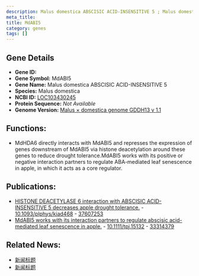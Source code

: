 ```yaml
---
description: Malus domestica ABSCISIC ACID-INSENSITIVE 5 ; Malus domestica	Malus domestica
meta_title:
title: MdABI5
category: genes
tags: []
---
```


## Gene Details
- **Gene ID:**	[]()
- **Gene Symbol:** MdABI5
- **Gene Name:** Malus domestica ABSCISIC ACID-INSENSITIVE 5
- **Species:** Malus domestica
- **NCBI ID:** [LOC103430245]()
- **Protein Sequence:** *Not Available*
- **Genome Version:** [Malus × domestica genome GDDH13 v 1.1]()

## Functions:
   - MdHDA6 directly interacts with MdABI5 and represses the expression of genes downstream of MdABI5 via histone deacetylation around these genes to reduce drought tolerance.MdABI5 works with its positive or negative interaction partners to regulate ABA-mediated leaf senescence in apple, in which it acts as a core regulator.

## Publications:
   - [HISTONE DEACETYLASE 6 interaction with ABSCISIC ACID-INSENSITIVE 5 decreases apple drought tolerance.](https://academic.oup.com/plphys/article/193/4/2711/7248473?login=true#427278358) - [10.1093/plphys/kiad468](https://academic.oup.com/plphys/article/193/4/2711/7248473?login=true#427278358) - [37607253](https://pubmed.ncbi.nlm.nih.gov/37607253/)
   - [MdABI5 works with its interaction partners to regulate abscisic acid-mediated leaf senescence in apple.](https://onlinelibrary.wiley.com/doi/10.1111/tpj.15132) - [10.1111/tpj.15132](https://onlinelibrary.wiley.com/doi/10.1111/tpj.15132) - [33314379](https://pubmed.ncbi.nlm.nih.gov/33314379/)

## Related News:
   - [新闻标题](https://mp.weixin.qq.com/s?__biz=Mzg3MDEwNDEyMg==&mid=2247556203&idx=5&sn=8972999f5b1d50f6f01321634012217d&chksm=5e199ec8f373f6cd1d71acaef0b9bb1128af06018b883af1b43cd60b5be43e2a4a0ee94f65a2&scene=27#wechat_redirect)
   - [新闻标题](https://mp.weixin.qq.com/s?__biz=Mzg3MDEwNDEyMg==&mid=2247502037&idx=5&sn=e6b87526f0c92b9911a727568d562160&chksm=ce906580f9e7ec9696827a4452e503dfcfffb51b9462aed08427d8baac55f4cc711fee08f198&scene=27#wechat_redirect)
